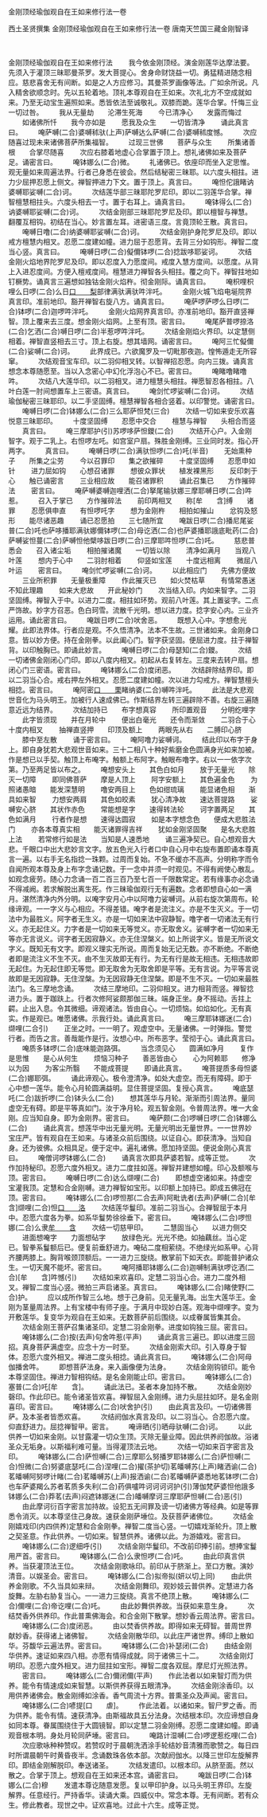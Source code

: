 金刚顶经瑜伽观自在王如来修行法一卷


西土圣贤撰集
金刚顶经瑜伽观自在王如来修行法一卷
唐南天竺国三藏金刚智译


　　

金刚顶经瑜伽观自在王如来修行法
　　我今依金刚顶经。演金刚莲华达摩法要。先须入于灌顶三昧耶曼茶罗。发大菩提心。舍身命财饶益一切。勇猛精进随念相应。慈悲喜舍无有间断。如是之人方应修习。其曼茶罗画像等法。广如余所说。凡入精舍欲顺念时。先以五轮着地。顶礼本尊观自在王如来。次礼北方不空成就如来。乃至无动宝生遍照如来。悉皆依法至诚敬礼。双膝而跪。莲华合掌。忏悔三业一切过咎。
　　我从无量劫　　沦滞生死海
　　今已清净心　　发露而悔过
　　如诸佛所忏　　我今亦如是
　　愿我及众生　　一切皆清净
　　诵此真言曰。
　　唵萨嚩(二合)婆嚩秫驮(上声)萨嚩达么萨嚩(二合)婆嚩秫度憾。
　　次应随喜过现未来诸佛菩萨所集福智。
　　过现三世佛　　菩萨与众生
　　所集诸善根　　合掌尽随喜
　　次应右膝着地虚心合掌置于顶上。想礼诸佛如来及菩萨足。诵密言曰。
　　唵钵娜么(二合)微。
　　礼诸佛已。依座印而坐入定思惟。观无量如来周遍法界。行者己身悉在彼会。然后结秘密三昧耶。以六度头相拄。进力少屈押忍愿上侧文。禅智押进力下文。置于顶上。真言曰。
　　唵怛佗誐睹讷婆嚩耶娑嚩(二合)诃。
　　次结莲华部三昧耶陀罗尼印。即以二羽莲华合掌。禅智檀慧相拄头。六度头相去一寸。置于右耳上。诵真言曰。
　　唵钵得么(二合)讷婆嚩耶娑嚩(二合)诃。
　　次结金刚部三昧耶陀罗尼及印。即以檀智与禅慧。翻覆互相钩。初结在当心。妙言置左耳。进密语三度。言竟顶轮王散。真言曰。
　　唵嚩日噜(二合)纳婆嚩耶娑嚩(二合)诃。
　　次结金刚护身陀罗尼及印。即以戒方檀慧内相叉。忍愿二度建如幢。进力屈于忍愿背。去背三分如钩形。禅智二度当心竖。真言曰。
　　唵嚩日啰(二合)儗儞钵啰(二合)捻跋哆耶娑诃。
　　次结金刚火焰地界陀罗尼及印。即以忍度入力愿度间。戒度入慧方度间。以愿度。从背上入进忍度间。方便入檀戒度间。檀慧进力禅智各头相拄。覆之向下。禅智拄地如钉橛势。诵真言三遍想如独钴金刚火焰杵。彻金刚际。诵真言曰。
　　唵枳哩枳哩么日啰(二合)么日[口　　梨](二合)部律满驮满驮吽泮吒。
　　金刚火城飞焰电埏院界真言印。准前地印。豁开禅智右旋八方。诵真言曰。
　　唵萨啰萨啰么日啰(二合)钵啰(二合)迦啰吽泮吒。
　　金刚火焰网界真言印。亦准前地印。豁开直竖禅智。顶上覆来去三度。想金刚火焰网。上至有顶。密言曰。
　　唵尾萨普啰捺洛(二合)乞洒(二合)嚩日啰(二合)半惹啰吽泮吒。
　　次结金刚焰火界印。以定慧侧相着。禅智直竖相去三寸。顶上右旋。想其墙网。诵密言曰。
　　唵阿三忙儗儞(二合)娑嚩(二合)诃。
　　此界成已。六欲魔罗及一切毗那夜迦。惶怖遁走无所容窜。
　　次结观音宝车印。以二羽仰相叉转。以智禅招忍愿。向内三拨。诵真言想念本尊随愿至。当以入念密心中幻化浮泡心不已。密言曰。
　　唵睹噜睹噜吽。
　　次结八大莲华印。以二羽相叉。进力檀慧头相拄。禅愿智忍各相拄。八叶白莲一肘间想置车上三密语。真言曰。
　　唵剑忙啰娑嚩(二合)诃。
　　次结瑜伽秘密三昧耶印。以二手坚固缚。檀慧禅智各相合竖着。以印警觉。诵密言曰。
　　唵嚩日啰(二合)钵娜么(二合)三么耶萨怛梵(三合)
　　次结一切如来安乐欢喜悦意三昧耶印。
　　十度坚固缚　　忍愿中交合
　　檀慧与禅智　　头相合而竖
　　真言曰。
　　唵三摩耶护(引)苏啰哆萨怛鑁(二合)
　　次结开心户。入金刚智字。观于二乳上。右怛啰左吒。如宫室户扇。殊胜金刚缚。三业同时发。指心开两字。
　　真言曰。
　　唵嚩日啰(二合)满驮怛啰(二合)吒(半音)
　　无始熏种子　　所集之尘劳
　　今以召罪印　　集之欲摧碎
　　十度坚固缚　　忍愿申如针
　　进力屈如钩　　心想召诸罪
　　想彼众罪状　　植发裸黑形
　　反印刺于心　　触已诵密言
　　三业相应故　　能召诸罪积
　　诵此召集已　　方作摧碎法
　　密言曰。
　　唵萨嚩婆嚩迦哩洒(二合)拏尾输驮娜三摩耶嚩日啰(二合)吽惹。
　　召入于掌已　　方作摧碎法
　　前印两相叉　　称[牟　　含]缚　　诸罪
　　忍愿俱申直　　有怛啰吒字
　　想为金刚杵　　相拍如摧山
　　忿钩及怒形　　能尽诸恶趣
　　诵已忍愿拍　　三七随所宜
　　唵跋日啰(二合)播尼尾娑普(二合)吒也萨哆播耶满驮娜儞钵啰(二合)母讫洒(二合)也萨婆播耶誐底毗药(二合)萨嚩娑怛蔓(二合)萨嚩怛他檗哆跋日啰(二合)三摩耶吽怛啰(二合)吒。
　　慈悲普悉会　　召入诸尘垢
　　相拍摧诸魔　　一切皆以除
　　清净如满月　　当观八叶莲
　　想内于心中　　二羽肘相着
　　仰竖如宝莲　　十度远相离
　　微屈八叶运
　　密言曰。
　　唵剑忙啰娑嚩(二合)诃。
　　以此相应门　　先佛方便故
　　三业所积罪　　无量极重障
　　作此摧灭已　　如火焚枯草
　　有情常愚迷　　不知此理趣
　　如来大悲故　　开此秘妙门
　　次当结入印。内如来智字。二羽坚固缚。禅智入于中。以进力二度。相拄如环势。观前八叶莲。其上置娑字。二点严饰故。妙字方召恶。色白珂雪。流散千光明。想以进力度。捻字安心内。三业齐运用。诵此密言曰。
　　唵跋日啰(二合)吠舍恶。
　　既想入心中。字想愈光耀。此即法界体。行者应是观。不久悟清净。法本不生故。三世诸如来。金刚身口意。皆以妙方便。持在金刚拳。以此阖心门。智字获坚固。便屈进力度。拄于禅智背。以印触胸已。即诵此妙言。
　　唵嚩日啰(二合)母瑟知(二合)鑁。
　　次结一切诸佛金刚闭心门印。即以八度内相叉。初起从右复转左。三度来去转户扇。想闭心门三密语。密言曰。
　　唵钵娜么(二合)度闭恶。
　　次结辟除结界印。即以二羽当心合。戒右押左外相叉。忍愿二度建如幢。次以进力勾戒方。禅智慧檀头相捻。密言曰。
　　唵阿密[口　　栗](二合)睹纳婆(二合)嚩吽泮吒。
　　此法是大悲观世音化为马头明王。加被行人速成佛已。作斯结界左转三遍辟除不善。右旋三遍随意近远为结界。
　　次结加持已　　布字想真容
　　所印置观音　　分明纥哩字
　　此字皆须现　　并在月轮中
　　便出白毫光　　还令而渐敛
　　二羽合于心　　十度内相叉
　　抽禅直竖押　　印顶及额上
　　两眼先从右　　二膊印心脐
　　膝中至左散
　　诵于密言曰。
　　唵阿噜力娑嚩诃。
　　结此印以布字于身上。即自身犹若大悲观世音如来。三十二相八十种好紫磨金色圆满身光如来加被。作是想已以手契。触顶上布唵字。触额上布阿字。触眼布噜字。右以一一依字次第。乃至两足皆以布之。
　　唵想安头上　　其色白如月
　　放于无量光　　除灭一切障
　　即同佛菩萨　　摩是人顶上
　　阿字安额上　　其色遍金色
　　为照诸愚暗　　能发深慧明
　　噜安两目上　　色如绀琉璃
　　能显诸色相　　渐具如来智
　　力想安两肩　　其色如皎素
　　犹心清净故　　速达菩提路
　　娑嚩安心脐　　其状作赤色
　　常能想是字　　速得转法轮
　　诃字置两足　　其色如满月
　　行者作是想　　速得达圆寂
　　如是本字想念色　　便成大悲胜法门
　　亦各本尊真实相　　能灭诸罪得吉祥
　　犹如金刚坚固聚　　是名大悲胜上法
　　若常修行如是法　　当知是人速悉地
　　诵三遍净契已。自心想观音大悲。千眼口中出大悲妙言文字。放五色光入行者口中自心月中右旋布置即诵本尊真言一遍。以右手无名指捻一珠颗。过周而复始。不急不缓亦不高声。分明称字而令自闻所观本尊及身上布字念诵记数。于一念中并须一时观见。不得有阙使心散乱。如观念疲劳。随心力念诵一百二百三百乃至七百一千限数常定。若有缘事亦必念诵不得减阙。若求解脱出离生死。作三昧瑜伽观行无有遍数。念者即想自心如一满月。湛然清净内外分明。以唵字安月心中以阿噜力娑嚩诃。从前右旋次第周布。轮缘谛观。一一字义与心相应。不得差错。唵字者是流注义。亦是不生灭义。于一切法中为最胜义。阿字者无生义。亦是一切如来法中寂静智。噜字者一切诸法无有行义。亦无起住义。力字者是一切如来无等觉义。亦无取舍义。娑嚩字者一切如来无等亦无言说义。诃字者无因寂静义。亦无住涅槃义。如上所说字义。皆是无所说文字义。既知无有文字。即观义理实无所说。周而复始无记无数。亦不断绝。不断绝者即是流注义不生不灭。由不生灭故即无有行。为无有行是故无相违。无相违故即无起住。为无起住即无等觉。即无取舍为无取舍即是平等。无有言说。为平等言说故即是无因寂静。无住涅槃。为无因寂静无住涅槃。即是不生不灭。一切如来最胜法门。名三摩地念诵。
　　次结三摩地印。二羽仰相叉。进力相背而竖。禅智捻进力头。置于跏趺上。行者次修阿娑颇那伽三昧。端身正坐。身不摇动。舌拄上齶。止出入息。令其微细。谛观诸法。皆由自心。一切烦恼。如焰如化。无有真实。作是观已。唯愿诸佛。示我行处。诵此真言曰。
　　唵三摩耶钵娜迷(二合)缬哩(二合引)
　　正坐之时。一一明了。观虚空中。无量诸佛。一时弹指。警觉行者。而告之言。善哉能作是行。汝想心中。所布恶字。莹彻于心。诵此真言曰。
　　唵质多钵啰(二合)底味能迦路弭。
　　当念须见心　　圆满如净月
　　复作是思惟　　是心从何生
　　烦恼习种子　　善恶皆由心
　　心为阿赖耶　　修净以为因
　　为客尘所翳　　不能成菩提
　　即诵此真言。
　　唵菩提质多母怛婆(二合)娜耶弭。
　　诵此谛观心。极令澄清净。如处大虚空。而无有障碍。即于心中想一莲华。能令心月轮圆满益明。显住菩提坚固。复授心真言。
　　唵底瑟吒(二合)跋折啰(二合)钵头么(二合)
　　想其莲华与月轮。渐渐而引周法界。量同虚空无有碍。即是平等真如门。汝于净月轮。观五智金刚。令普周法界。唯一大金刚。应当知自身。即为金刚界。密言曰。
　　唵萨颇(二合)啰嚩日啰(二合)钵娜么(二合)
　　诵此真言。想莲华中出无量光明。无量光明出无量世界。一一世界妙宝庄严。皆有观自在王如来。与诸圣众前后围绕。以证自心。即获清净。当知自身。还为彼佛。众相具足。便于定中。遍礼诸佛。愿加持坚固。便说金刚心真言曰。
　　唵僧诃啰钵娜么(二合)
　　诵真言次即具萨婆若智。成等正觉。
　　次作加持秘印。忍愿六度外相叉。进力二度拄如莲。禅智并建想如幢。印心及额喉与顶。密言曰。
　　唵嚩日啰(二合)达么缬哩(二合)
　　即想虚空诸如来。持虚空宝灌我顶。定慧和合金刚嚩。进力禅智如宝形。以印额上加持已。即成五佛冠在顶。密言曰。
　　唵钵娜么(二合)啰怛那(二合去声)阿毗诜者(去声)萨嚩(二合)[牟　　含]缬哩(二合)怛[口　　洛](二合)
　　次结莲华鬘印。准前二羽当心。合禅智屈于本月中。忍愿六度各为拳。如系华鬘势徐徐垂下。密言曰。
　　唵钵娜么(二合)啰怛娜(二合)么隶[牟　　含](牟含切)
　　次结一切慈甲印。
　　二慧固当心　　以进力侧交
　　进面想唵字　　力面想砧字
　　放绿色光。光光不绝。如抽藕丝。当心定已。智拳系鬘额后已。便复前垂舒进力。唵砧二度相萦绕。不绝绿光如系甲。心背齐腰两膝上。胸背喉颈顶额后。一一进力三旋绕。散掌前下如天衣。即能普护诸众生。一切天魔不能坏。密言曰。
　　唵阿播耶钵娜么(二合)迦嚩制满驮啰讫洒(二合)[牟　　含]吽憾(引)
　　次结如来欢喜印。定慧二羽当心合。进力二度外相叉。禅智二度当心竖。微拍三声启诸圣。真言曰。
　　唵钵娜么(二合)睹使野(二合)护。
　　应以成所作智三么地。想于己身前。见无量乳海。出生大莲华王。金刚为茎量周法界。上有宝楼中有师子座。于满月中现妙白莲。观海中缬哩字。变为开敷莲华。复变华为观自在王如来。无数菩萨前后围绕。以成眷属皆集其会。
　　次结金刚王菩萨召集诸圣印。定慧二羽金刚拳。进度如钩独三屈。密言曰。
　　唵钵娜么(二合)按(去声)句舍吽惹(平声)
　　诵此真言三遍已。即以进度三回招。真身菩萨满虚空。应念十方一时至。
　　次结金刚索大印。引入尊身于智体。忍愿六度外相叉。禅进二度头相捻。诵此真言曰。
　　唵钵娜么(二合)阿母伽播舍吽。
　　即想菩萨法身。来入画像便为法身。
　　次结金刚钩锁印。能令本尊坚固住。禅进力智相钩结。是名金刚能止印。密言曰。
　　唵钵娜么(二合)塞普(二合)吒[牟　　含]。
　　诵此法已。圣者本身加持不散。
　　次结金刚妙磬印。作此印已。能令诸圣皆欢喜。禅智屈入金刚缚。进力头屈拄如环。是名金刚喜印。密言曰。
　　唵钵娜么(二合)吠舍护(引)
　　由此真言及印。一切诸佛菩萨。及本圣者皆悉欢喜。
　　次结阏伽水真言及印。以二羽当心。合忍愿六度。仰直舒进力。屈捻禅智甲。密言。
　　唵谛晒(引)晒母驮嚩(二合)诃。
　　以此供养一切如来金刚。以甘露灌一切众生顶。灭除无量业障。因此供养阏伽故。浴诸圣众无垢身。以斯福利难可量。当得灌顶法云地。
　　次结一切如来百字密言及印。
　　唵钵娜么(二合)萨怛嚩(二合)三摩耶么努播罗耶钵娜么(二合)萨怛嚩(二合)怛微(二合)努婆底瑟吒(二合)涅哩(二合)擢(茶护切)茗皤嚩苏(上声)睹洒谕(二合)茗皤嚩阿努啰计睹(二合)茗皤嚩苏(上声)报洒谕(二合)茗皤嚩萨婆悉地茗钵啰(二合)也车萨婆羯么苏者茗质多失利(二合)药俱嚧吽诃诃诃诃护(引)薄伽梵萨婆怛他誐多钵娜么(二合)莽茗(去声)闷遮钵娜迷(二合)皤嚩摩诃三摩耶萨怛嚩(二合)恶(引)
　　由此摩诃衍百字密言加持故。设犯五无间罪及谤一切诸佛方等经典。如是等罪悉令消灭。以本尊坚住己身故。速获金刚萨埵位。及获菩萨诸佛位。
　　次结金刚嬉戏印(内四供养)定慧和合金刚拳。禅智二度当心竖。一切嬉戏渐轮升。顶上散之契圣意。作此供养。一切如来。智慧供养。诸佛以此。为游嬉戏。密言曰。
　　唵钵娜么(二合)逻细呼(引)
　　次结金刚华鬘印。不改前印捧引前。想捧宝鬘用严首。密言曰。
　　唵钵娜么(二合)么隶怛啰(二合)吒。
　　由此印真言供养。当获灌顶法王位。
　　次结金刚歌咏印。前印从于脐渐上。至口方散。演妙清音。以娱圣会。密言曰。
　　唵钵娜么(二合)拟帝拟(妍以切上同)
　　由此供养金刚歌。不久当具如来辩。
　　次结金刚舞印。观妙妓云普供养。定慧进力各旋舞。左胁右胁复当心。一一进力三旋绕。真言不绝顶上散。
　　唵钵娜么(二合)儞哩(二合)帝讫哩(二合)吒。
　　由此妙舞供养故。当获如来意生身。
　　次结焚香外供养印。作此普熏佛海会。和合金刚下散掌。想妙香云周法界。密言曰。
　　唵钵娜么(二合)度闭恶。
　　由以焚香供养故。即得如来无碍智。普周世界献妙香。获得诸上诸佛智。
　　次结金刚散华印。以此庄严诸世界。缚印上散如华。芬馥华云遍法界。密言曰。
　　唵钵娜么(二合)补瑟闭(二合)
　　由结金刚华供养。速证如来四八相。亦愿有情得成就。同于诸佛三十二。
　　次结金刚灯明印。忍愿六度外相叉。进力屈拄如宝形。禅智二度各双屈。摩尼灯光照法界。
　　密言曰。
　　唵钵娜么(二合)儞闭儞(平声)
　　作此法者以如来智灯而为供养。能令有情速成如来智慧。以斯供养获得五眼清净。
　　次结金刚涂香印。以用供养诸佛会。散金刚缚如涂香。香气周流十方界。普熏圣众及声闻。密言曰。
　　唵钵娜么(二合)喭提[口　　虐]。
　　作此法着。以诸如来。智尸罗之香。而为供养。能令有情。速获清净。由斯福故具五分法身。次结根本印。次应谛想自身如同本尊。眷属围绕住于大圆镜智。即以定慧二羽金刚缚。忍愿二度建如幢。即诵观音根本明。身处月轮同萨埵。密言曰。
　　唵路计湿嚩(二合)啰逻惹纥哩(二合)
　　次应歌咏种种赞叹。若赞叹时于晨朝洗洒涂手轮结妙音清雅而歌赞之。每日四时所谓晨朝午时黄昏夜半。念诵数珠各依本部。次献阏伽水。以降三世印左旋解界印。即结金刚解脱印。奉送诸圣。
　　次结发遣印。以根本印。从脐至面。然以散之。合掌于顶上。想观自在王如来还本宫。诵密言曰。
　　唵跋日啰(二合)钵娜么(二合)穆
　　发遣本尊讫随意发愿。复以甲印护身。以马头明王界印。左旋解界。任意经行。严持香华。读诵大乘。四威仪中。常念本尊。无有间断。若有众生。修此教者。现世之中。证欢喜地。过此十六生。成等正觉。


